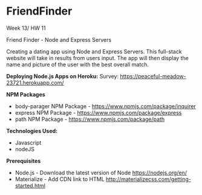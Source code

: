 # FriendFinder

Week 13/ HW 11

Friend Finder - Node and Express Servers

Creating a dating app using Node and Express Servers. This full-stack website will take in results from users input. The app will then display the name and picture of the user with the best overall match.

<b>Deploying Node.js Apps on Heroku:</b>
Survey: https://peaceful-meadow-23721.herokuapp.com/


<b>NPM Packages</b>
- body-parager NPM Package - https://www.npmjs.com/package/inquirer
- express NPM Package - https://www.npmjs.com/package/express
- path NPM Package - https://www.npmjs.com/package/path

<b>Technologies Used:</b>
- Javascript
- nodeJS

<b>Prerequisites</b>
- Node.js - Download the latest version of Node https://nodejs.org/en/
- Materialize - Add CDN link to HTML http://materializecss.com/getting-started.html
